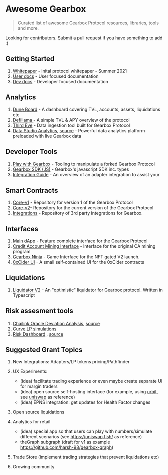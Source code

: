 # Awesome Gearbox 

> Curated list of awesome Gearbox Protocol resources, libraries, tools and more.

Looking for contributors. Submit a pull request if you have something to add :)

## Getting Started
1. [Whitepaper](https://docs.gearbox.finance/overview/whitepaper) - Inital protocol whitepaper - Summer 2021
2. [User docs](https://docs.gearbox.fi/) - User focused documentation
3. [Dev docs](https://dev.gearbox.fi/) - Developer focused documentation

## Analytics

1. [Dune Board](https://dune.com/apeir99n/gearbox-protocol-dashboard) - A dashboard covering TVL, accounts, assets, liquidations etc
1. [Defillama ](https://defillama.com/protocol/gearbox)- A simple TVL & APY overview of the protocol
1. [Third Eye](https://github.com/Gearbox-protocol/third-eye) - Data ingestion tool built for Gearbox Protocol
1. [Data Studio Analytics](https://datastudio.google.com/u/0/reporting/a95186ae-29b4-4d72-8807-612bb5f54dd0/page/mVTiC), [source](https://github.com/Gearbox-protocol/insights/tree/main/risk) - Powerful data analytics platform preloaded with live Gearbox data

## Developer Tools

1. [Play with Gearbox](https://github.com/Gearbox-protocol/play-with-gearbox) - Tooling to manipulate a forked Gearbox Protocol
2. [Gearbox SDK (JS)](https://github.com/Gearbox-protocol/sdk) - Gearbox's javascript SDK inc. types
3. [Integration Guide](https://dev.gearbox.fi/integrations/build) - An overview of an adapter integration to assist your

## Smart Contracts

1.  [Core-v1](https://github.com/Gearbox-protocol/gearbox-contracts/) - Repository for version 1 of the Gearbox Protocol 
2.  [Core-v2](https://github.com/Gearbox-protocol/core-v2/)- Repository for the current version of the Gearbox Protocol
3.  [Integrations](https://github.com/Gearbox-protocol/integrations-v2/) - Repository of 3rd party integrations for Gearbox. 


## Interfaces

1. [Main dApp](https://app.gearbox.fi/) - Feature complete interface for the Gearbox Protocol
2. [Credit Account Mining Interface](https://github.com/Gearbox-protocol/credit-account-mining) - Interface for the original CA mining program
3. [Gearbox Ninja](https://github.com/l3wi/gearbox-ninja) - Game Interface for the NFT gated V2 launch.
4. [0xCider UI](https://github.com/l3wi/cider-ui) - A small self-contained UI for the 0xCider contracts

## Liquidations

1. [Liquidator V2](https://github.com/Gearbox-protocol/liquidator-v2) - An "optimistic" liquidator for Gearbox protocol. Written in Typescript


## Risk assesment tools
1. [Chailink Oracle Deviation Analysis](https://datastudio.google.com/u/0/reporting/ce9b69b3-3d9b-4aee-bb62-7baab90a0eca/page/p_v00bc1y5qc), [source](https://github.com/Gearbox-protocol/insights/tree/main/risk)
1. [Curve LP simulations](https://github.com/Gearbox-protocol/insights/tree/main/risk/simulation)
1. [Risk Dashboard](https://gearbox.riskdao.org/#select-pool) , [source](https://github.com/Risk-DAO/risk-management-dashboards-gearbox)

## Suggested Grant Topics

1. New Integrations: Adapters/LP tokens pricing/Pathfinder
2. UX Experiments: 

     - (idea) facilitate trading experience or even maybe create separate UI for margin traders
     - (idea) open source self-hosting interface (for example, using [urbit](https://urbit.org/), see [uniswap](https://twitter.com/ajlamarc/status/1594508868427698178) as reference)
     - (idea) EPNS integration: get updates for Health Factor changes

3. Open source liquidations

4. Analytics for retail

     - (idea) special app so that users can play with numbers/simulate different scenarios (see https://uniswap.fish/ as reference)
     - theGraph subgraph (draft for v1 as example https://github.com/harsh-98/gearbox-graph)
5. Trade Store (implement trading strategies that prevent liquidations etc)
6. Growing community

